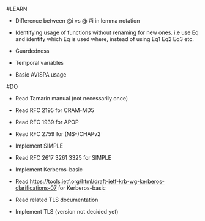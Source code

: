 #LEARN

* Difference between @i vs @ #i in lemma notation

* Identifying usage of functions without renaming for new ones.
	i.e use Eq and identify which Eq is used where, instead of using Eq1 Eq2 Eq3 etc.

* Guardedness

* Temporal variables

* Basic AVISPA usage

#DO

* Read Tamarin manual (not necessarily once)

* Read RFC 2195 for CRAM-MD5

* Read RFC 1939 for APOP

* Read RFC 2759 for (MS-)CHAPv2

* Implement SIMPLE

* Read RFC 2617 3261 3325 for SIMPLE

* Implement Kerberos-basic

* Read https://tools.ietf.org/html/draft-ietf-krb-wg-kerberos-clarifications-07 for Kerberos-basic

* Read related TLS documentation

* Implement TLS (version not decided yet)

